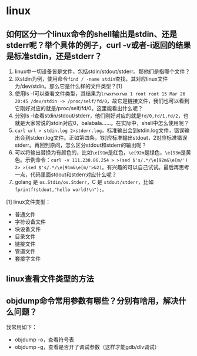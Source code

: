 # linux

## 如何区分一个linux命令的shell输出是stdin、还是stderr呢？举个具体的例子，curl -v或者-i返回的结果是标准stdin，还是stderr？

1. linux中一切设备皆是文件，包括stdin/stdout/stderr。那他们是指哪个文件？
2. 以stdin为例，使用命令`find / -name stdin`查找，其对应linux文件为/dev/stdin。那么它是什么样的文件类型？[1]
3. 使用ls -l可以查看文件类型，其结果为`lrwxrwxrwx 1 root root 15 Mar 26 20:45 /dev/stdin -> /proc/self/fd/0`，故它是链接文件，我们也可以看到它刚好对应的就是/proc/self/fd/0。这里能看出什么呢？
4. 分别ls -l查看stdin/stdout/stderr，他们刚好对应的就是`fd/0,fd/1,fd/2`，也就是大家常说的stdin对应0，balabala……。在实际中，shell中怎么使用呢？
5. `curl url > stdin.log 2>stderr.log`，标准输出会到stdin.log文件，错误输出会到stderr.log文件。正如第四条，1对应标准输出stdout，2对应标准错误stderr。再回到原问，怎么区分stdout和stderr的输出呢？
6. 可以将输出替换为有颜色的，比如`\e[91m`是红色，`\e[92m`是绿色，`\e[93m`是黄色。示例命令：`curl -v 111.230.86.254 > >(sed $'s/.*/\e[92m&\e[m/')  2> >(sed $'s/.*/\e[91m&\e[m/'>&2)`。有兴趣的可以自己试试。最后再思考一点，代码里面stdout和stderr对应什么呢？
7. golang 是 `os.Stdin/os.Stderr`，C 是 `stdout/stderr`，比如`fprintf(stdout,"hello world!\n");`。

[1] linux文件类型：
- 普通文件
- 字符设备文件
- 块设备文件
- 目录文件
- 链接文件
- 管道文件
- 套接字文件

## linux查看文件类型的方法


## objdump命令常用参数有哪些？分别有啥用，解决什么问题？

我常用如下：

- objdump -o，查看符号表
- objdump -g，查看是否开了调试参数（这样才能gdb/dlv调试）